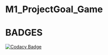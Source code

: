# M1_ProjectGoal_Game

# BADGES
[![Codacy Badge](https://app.codacy.com/project/badge/Grade/851f66f682154f0e97f02f26fc1e9e27)](https://www.codacy.com/gh/Bhavana2507/M1_ProjectGoal_Game/dashboard?utm_source=github.com&amp;utm_medium=referral&amp;utm_content=Bhavana2507/M1_ProjectGoal_Game&amp;utm_campaign=Badge_Grade)
